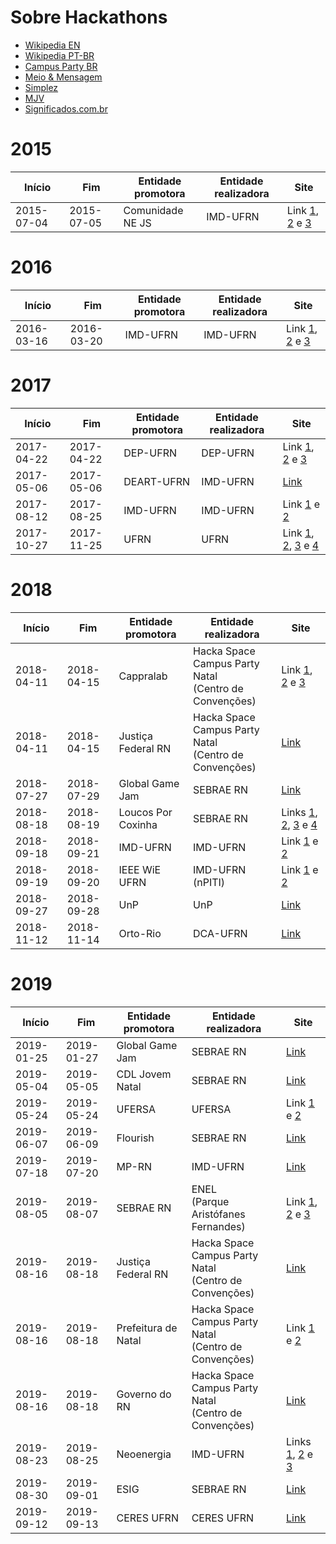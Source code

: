 # Sobre Hackathons
- [Wikipedia EN](https://en.wikipedia.org/wiki/Hackathon)
- [Wikipedia PT-BR](https://pt.wikipedia.org/wiki/Hackathon)
- [Campus Party BR](https://brasil.campus-party.org/hackathon/)
- [Meio & Mensagem](https://www.meioemensagem.com.br/home/comunicacao/2018/01/30/hackathons-ganham-forca-como-aliados-da-criacao.html)
- [Simplez](http://blog.simplez.com.br/o-que-e-hackathon/)
- [MJV](https://blog.mjv.com.br/ideias/afinal-o-que-e-hackathon)
- [Significados.com.br](https://www.significados.com.br/hackathon/)

# 2015
| Início | Fim | Entidade promotora | Entidade realizadora | Site |
| ------ |---- | ------------------ | -------------------- | ---- |
| 2015-07-04 | 2015-07-05 | Comunidade NE JS | IMD-UFRN | Link [1](http://nejs.github.io/hackathon2015/), [2](https://github.com/nejs/hackathon2015-docs) e [3](https://www.imd.ufrn.br/portal/noticias/1156/imd-ser%C3%A1-sede-de-maratona-de-programa%C3%A7%C3%A3o-em-javascript)|

# 2016
| Início | Fim | Entidade promotora | Entidade realizadora | Site |
| ------ |---- | ------------------ | -------------------- | ---- |
| 2016-03-16 | 2016-03-20 | IMD-UFRN | IMD-UFRN | Link [1](http://www.i2bio.org/eventos/i-simposio-norte-nordeste-de-bioinformatica-a-supercomputacao-na-bioinformatica/), [2](http://web.archive.org/web/20160405214118/bioinformatica.imd.ufrn.br/snnb/listaH.php) e [3](https://www.imd.ufrn.br/portal/noticias/2073/simp%C3%B3sio-norte-nordeste-de-bioinform%C3%A1tica-inaugura-supercomputador-no-imd)|

# 2017
| Início | Fim | Entidade promotora | Entidade realizadora | Site |
| ------ |---- | ------------------ | -------------------- | ---- |
| 2017-04-22 | 2017-04-22 | DEP-UFRN | DEP-UFRN | Link [1](http://marshackathon.blogspot.com/), [2](http://www.crarn.org.br/novo/noticia_interna.php?id=944#sthash.DGHxAdad.dpbs) e [3](http://www.meioambiente.ufrn.br/?p=40398)|
| 2017-05-06 | 2017-05-06 | DEART-UFRN | IMD-UFRN | [Link](https://sigaa.ufrn.br/sigaa/link/public/extensao/visualizacaoAcaoExtensao/91804511)|
| 2017-08-12 | 2017-08-25 | IMD-UFRN | IMD-UFRN | Link [1](https://sigaa.ufrn.br/sigaa/link/public/extensao/visualizacaoAcaoExtensao/91805526) e [2](https://hongkong.imd.ufrn.br/filemanagerportal/source/2017/07/Regulamento-Hackathon-CBCA2017.pdf)|
| 2017-10-27 | 2017-11-25 | UFRN | UFRN | Link [1](http://dados.gov.br/concurso/i-hackathon-ufrn), [2](http://arquivos.info.ufrn.br/arquivos/2017073180a42e45251907e50330cb2a0/Hackathon_UFRN_-_informaes_gerais.pdf), [3](https://portal.imd.ufrn.br/portal/noticias/5243/imd-ser%C3%A1-sede-da-primeira-maratona-de-programa%C3%A7%C3%A3o-da-ufrn-) e [4](http://arquivos.info.ufrn.br/arquivos/20171661156c3d4509984407b5caf71aa/EDITAL_HACKATHON_UFRN-atualizado231017.pdf)|

# 2018
| Início | Fim | Entidade promotora | Entidade realizadora | Site |
| ------ | --- | ------------------ | -------------------- | ---- |
| 2018-04-11 | 2018-04-15 | Cappralab | Hacka Space<br>Campus Party Natal<br>(Centro de Convenções) | Link [1](https://www.startse.com/noticia/nova-economia/tecnologia-inovacao/47869/vem-ai-um-hackathon-focado-em-dados-o-data4good), [2](http://brasil.campus-party.org/wp-content/uploads/sites/28/2018/04/Regulamento-Data4Good-Natal-Vers%C3%A3o-3-6Abr2018.pdf) e [3](https://cappra.com.br/2018/04/16/data4good-saude-natal/)|
| 2018-04-11 | 2018-04-15 | Justiça Federal RN | Hacka Space<br>Campus Party Natal<br>(Centro de Convenções) | [Link](https://residencia.jfrn.jus.br/index.php/conheca-o-regulamento-do-hackathon-justica-na-ponta-dos-dedos/)| 
| 2018-07-27 | 2018-07-29 | Global Game Jam | SEBRAE RN | [Link](https://www.sympla.com.br/game-jam-natal__304553#info)|
| 2018-08-18 | 2018-08-19 | Loucos Por Coxinha | SEBRAE RN | Links [1](https://www.sympla.com.br/coxinthon---hackathon-loucos-por-coxinha__333868#info), [2](https://drive.google.com/file/d/1d8k9TSm45wkvGKithz2v6VGOEhOEtrvS/view), [3](http://www.rn.agenciasebrae.com.br/sites/asn/uf/RN/franquia-potiguar-realiza-evento-para-estimular-a-inovacao,b678ded4e2345610VgnVCM1000004c00210aRCRD) e [4](http://www.tribunadonorte.com.br/noticia/empresa-realizara-coxinthon/420992)|
| 2018-09-18 | 2018-09-21 | IMD-UFRN | IMD-UFRN | Link [1](https://sigaa.ufrn.br/sigaa/link/public/extensao/visualizacaoAcaoExtensao/91807756) e [2](https://portal.imd.ufrn.br/portal/noticias/5491/n%C3%BAcleo-de-pesquisa-e-inova%C3%A7%C3%A3o-em-ti-promove-seu-iv-workshop)|
| 2018-09-19 | 2018-09-20 | IEEE WiE UFRN | IMD-UFRN (nPITI) | Link [1](http://mulheresnastem.ufrn.br/wieday2018/) e [2](http://mulheresnastem.ufrn.br/wieday2018/files/EditalHackathonWomeninSmartCities.pdf)|
| 2018-09-27 | 2018-09-28 | UnP | UnP | [Link](https://unp.br/noticias/alunos-participam-do-i-congresso-de-comunicacao-da-unp/)|
| 2018-11-12 | 2018-11-14 | Orto-Rio | DCA-UFRN | [Link](https://www.dca.ufrn.br/~secem/secem2018)|

# 2019
| Início | Fim | Entidade promotora | Entidade realizadora | Site |
| ------ | --- | ------------------ | -------------------- | ---- |
| 2019-01-25 | 2019-01-27 | Global Game Jam | SEBRAE RN | [Link](https://www.sympla.com.br/global-game-jam-2019---pong__405900#info)|
| 2019-05-04 | 2019-05-05 | CDL Jovem Natal | SEBRAE RN | [Link](https://www.cdljovemnatal.com.br/eventos-e-inscricoes/visualizar.php?id_produto=28)|
| 2019-05-24 | 2019-05-24 | UFERSA | UFERSA | Link [1](https://ecop2019.com.br/hackathon/) e [2](http://portal.ifrn.edu.br/campus/reitoria/noticias/equipe-4tran-do-campus-pau-dos-ferros-vence-1o-hackathon)|
| 2019-06-07 | 2019-06-09 | Flourish | SEBRAE RN | [Link](https://www.outgo.com.br/hackathoninclusaofinanceiraflourish)|
| 2019-07-18 | 2019-07-20 | MP-RN | IMD-UFRN | [Link](https://hackfest.imd.ufrn.br/)
| 2019-08-05 | 2019-08-07 | SEBRAE RN | ENEL<br>(Parque Aristófanes Fernandes) | Link [1](http://www.tribunadonorte.com.br/noticia/produtores-debatem-desafios-do-setor/456036), [2](http://www.rn.agenciasebrae.com.br/sites/asn/uf/RN/vacaton-elege-melhores-ideias-para-a-cadeia-produtiva-do-leite,0bba707cb6d6c610VgnVCM1000004c00210aRCRD) e [3](https://engsoftwarepaudosferros.ufersa.edu.br/2019/08/18/alunos-de-pau-dos-ferros-representam-a-ufersa-em-hackathon/)|
| 2019-08-16 | 2019-08-18 | Justiça Federal RN | Hacka Space<br>Campus Party Natal<br>(Centro de Convenções) | [Link](https://hackathonjusticafederalnorn.splashthat.com/) |
| 2019-08-16 | 2019-08-18 | Prefeitura de Natal| Hacka Space<br>Campus Party Natal<br>(Centro de Convenções) | Link [1](https://hackathonhackabeach.splashthat.com/) e [2](https://natal.rn.gov.br/noticia/ntc-31050.html)|
| 2019-08-16 | 2019-08-18 | Governo do RN | Hacka Space<br>Campus Party Natal<br>(Centro de Convenções) | [Link](https://hackathonmicrolearning.splashthat.com/)|
| 2019-08-23 | 2019-08-25 | Neoenergia | IMD-UFRN | Links [1](https://imd.ufrn.br/portal/noticias/5761/prazo-de-inscri%C3%A7%C3%B5es-do-hackathon-neoenergia-%C3%A9-prorrogado-para-quinta-feira-), [2](https://drive.google.com/file/d/1O7Mu85F7lK0mluvTpkoYbAqt-ikL_9Ye/view) e [3](https://www.neoenergia.com/pt-br/sustentabilidade/inovacao/Paginas/segundo-hackathon.aspx) |
| 2019-08-30 | 2019-09-01 | ESIG | SEBRAE RN | [Link](http://esig.com.br.pages.services/hackedu/)|
| 2019-09-12 | 2019-09-13 | CERES UFRN | CERES UFRN | [Link](http://sigeventos.ufrn.br/evento/hack2019)|
